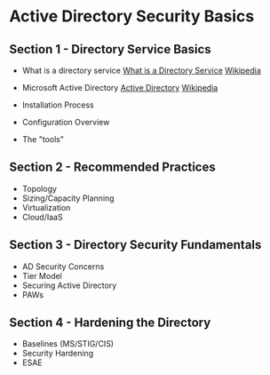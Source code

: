
# Active Directory Security Basics

## Section 1 - Directory Service Basics
* What is a directory service
[What is a Directory Service](https://www.dummies.com/programming/networking/defining-terms-what-is-a-directory-service/)
[Wikipedia](https://en.wikipedia.org/wiki/Directory_service)

* Microsoft Active Directory
[Active Directory](https://docs.microsoft.com/en-us/windows/desktop/ad/active-directory-domain-services)
[Wikipedia](https://en.wikipedia.org/wiki/Active_Directory)

* Installation Process
* Configuration Overview
* The "tools"

## Section 2 - Recommended Practices
* Topology
* Sizing/Capacity Planning
* Virtualization
* Cloud/IaaS

## Section 3 - Directory Security Fundamentals
* AD Security Concerns
* Tier Model
* Securing Active Directory
* PAWs

## Section 4 - Hardening the Directory
* Baselines (MS/STIG/CIS)
* Security Hardening
* ESAE

